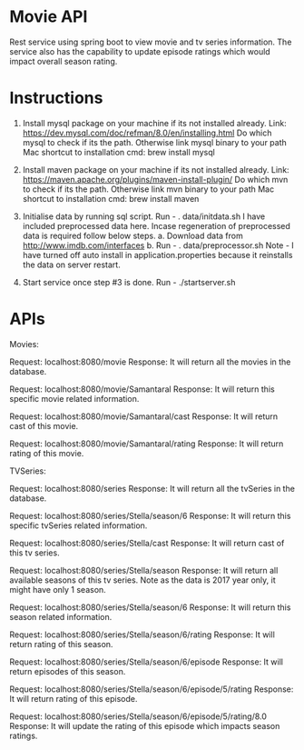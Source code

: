 # Movie API

Rest service using spring boot to view movie and tv series information. 
The service also has the capability to update episode ratings which would impact overall season rating.

# Instructions

1. Install mysql package on your machine if its not installed already.
   Link: https://dev.mysql.com/doc/refman/8.0/en/installing.html
   Do which mysql to check if its the path. Otherwise link mysql binary to your path
   Mac shortcut to installation cmd: brew install mysql
   
2. Install maven package on your machine if its not installed already.
   Link: https://maven.apache.org/plugins/maven-install-plugin/
   Do which mvn to check if its the path. Otherwise link mvn binary to your path
   Mac shortcut to installation cmd: brew install maven
   
3. Initialise data by running sql script.
   Run - . data/initdata.sh
   I have included preprocessed data here. Incase regeneration of preprocessed data is required follow below steps.
    a. Download data from http://www.imdb.com/interfaces
    b. Run - . data/preprocessor.sh <directory of downloaded files in a.> <output directory>
   Note - I have turned off auto install in application.properties because it reinstalls the data on server restart.
   
   
4. Start service once step #3 is done.
   Run - ./startserver.sh
   

# APIs

Movies:

Request: localhost:8080/movie
Response: It will return all the movies in the database.

Request: localhost:8080/movie/Samantaral
Response: It will return this specific movie related information.

Request: localhost:8080/movie/Samantaral/cast
Response: It will return cast of this movie.

Request: localhost:8080/movie/Samantaral/rating
Response: It will return rating of this movie.

TVSeries:

Request: localhost:8080/series
Response: It will return all the tvSeries in the database.

Request: localhost:8080/series/Stella/season/6
Response: It will return this specific tvSeries related information.

Request: localhost:8080/series/Stella/cast
Response: It will return cast of this tv series.

Request: localhost:8080/series/Stella/season
Response: It will return all available seasons of this tv series. 
          Note as the data is 2017 year only, it might have only 1 season.
          
          
Request: localhost:8080/series/Stella/season/6
Response: It will return this season related information.

Request: localhost:8080/series/Stella/season/6/rating
Response: It will return rating of this season.

Request: localhost:8080/series/Stella/season/6/episode
Response: It will return episodes of this season.

Request: localhost:8080/series/Stella/season/6/episode/5/rating
Response: It will return rating of this episode.

Request: localhost:8080/series/Stella/season/6/episode/5/rating/8.0
Response: It will update the rating of this episode which impacts season ratings.

